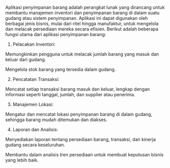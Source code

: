 Aplikasi penyimpanan barang adalah perangkat lunak yang dirancang untuk membantu manajemen inventori dan penyimpanan barang di dalam suatu gudang atau sistem penyimpanan. 
Aplikasi ini dapat digunakan oleh berbagai jenis bisnis, mulai dari ritel hingga manufaktur, untuk mengelola dan melacak persediaan mereka secara efisien. 
Berikut adalah beberapa fungsi utama dari aplikasi penyimpanan barang:

1. Pelacakan Inventori:

Memungkinkan pengguna untuk melacak jumlah barang yang masuk dan keluar dari gudang.

Mengelola stok barang yang tersedia dalam gudang.

2. Pencatatan Transaksi:

Mencatat setiap transaksi barang masuk dan keluar, lengkap dengan informasi seperti tanggal, jumlah, dan supplier atau penerima.

3. Manajemen Lokasi:

Mengatur dan mencatat lokasi penyimpanan barang di dalam gudang, sehingga barang mudah ditemukan dan diakses.

4. Laporan dan Analisis:

Menyediakan laporan tentang persediaan barang, transaksi, dan kinerja gudang secara keseluruhan.

Membantu dalam analisis tren persediaan untuk membuat keputusan bisnis yang lebih baik.
